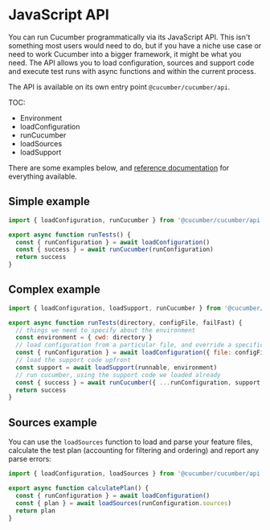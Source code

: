 # JavaScript API

You can run Cucumber programmatically via its JavaScript API. This isn't something most users would need to do, but if you have a niche use case or need to work Cucumber into a bigger framework, it might be what you need. The API allows you to load configuration, sources and support code and execute test runs with async functions and within the current process.

The API is available on its own entry point `@cucumber/cucumber/api`.

TOC:

- Environment
- loadConfiguration
- runCucumber
- loadSources
- loadSupport

There are some examples below, and [reference documentation](./api/index.md) for everything available.

## Simple example

```javascript
import { loadConfiguration, runCucumber } from '@cucumber/cucumber/api'

export async function runTests() {
  const { runConfiguration } = await loadConfiguration()
  const { success } = await runCucumber(runConfiguration)
  return success
}
```

## Complex example

```javascript
import { loadConfiguration, loadSupport, runCucumber } from '@cucumber/cucumber/api'

export async function runTests(directory, configFile, failFast) {
  // things we need to specify about the environment
  const environment = { cwd: directory }
  // load configuration from a particular file, and override a specific option
  const { runConfiguration } = await loadConfiguration({ file: configFile, provided: { failFast } }, environment)
  // load the support code upfront
  const support = await loadSupport(runnable, environment)
  // run cucumber, using the support code we loaded already
  const { success } = await runCucumber({ ...runConfiguration, support }, environment)
  return success
}
```

## Sources example

You can use the `loadSources` function to load and parse your feature files, calculate the test plan (accounting for filtering and ordering) and report any parse errors:

```javascript
import { loadConfiguration, loadSources } from '@cucumber/cucumber/api'

export async function calculatePlan() {
  const { runConfiguration } = await loadConfiguration()
  const { plan } = await loadSources(runConfiguration.sources)
  return plan
}
```
